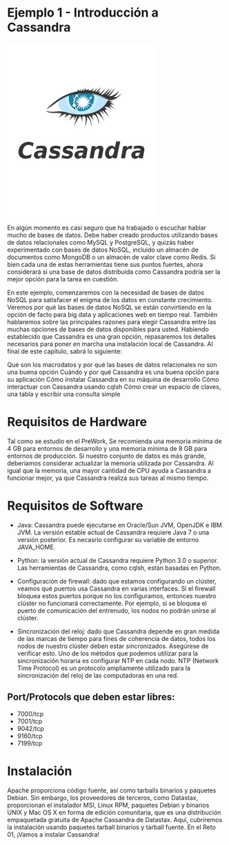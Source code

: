 # Ejemplo 1 - Introducción a Cassandra

![cassandra](assets/cassandra.jpg)

En algún momento es casi seguro que ha trabajado o escuchar hablar mucho de bases de datos. Debe haber creado productos utilizando bases de datos relacionales como MySQL y PostgreSQL, y quizás haber experimentado con bases de datos NoSQL, incluido un almacén de documentos como MongoDB o un almacén de valor clave como Redis. Si bien cada una de estas herramientas tiene sus puntos fuertes, ahora considerará si una base de datos distribuida como Cassandra podría ser la mejor opción para la tarea en cuestión.

En este ejemplo, comenzaremos con la necesidad de bases de datos NoSQL para satisfacer el enigma de los datos en constante crecimiento. Veremos por qué las bases de datos NoSQL se están convirtiendo en la opción de facto para big data y aplicaciones web en tiempo real. También hablaremos sobre las principales razones para elegir Cassandra entre las muchas opciones de bases de datos disponibles para usted. Habiendo establecido que Cassandra es una gran opción, repasaremos los detalles necesarios para poner en marcha una instalación local de Cassandra. Al final de este capítulo, sabrá lo siguiente:

Qué son los macrodatos y por qué las bases de datos relacionales no son una buena opción
Cuándo y por qué Cassandra es una buena opción para su aplicación
Cómo instalar Cassandra en su máquina de desarrollo
Cómo interactuar con Cassandra usando cqlsh
Cómo crear un espacio de claves, una tabla y escribir una consulta simple

# Requisitos de Hardware

Tal como se estudio en el PreWork, Se recomienda una memoria mínima de 4 GB para entornos de desarrollo y una memoria mínima de 8 GB para entornos de producción. Si nuestro conjunto de datos es más grande, deberíamos considerar actualizar la memoria utilizada por Cassandra. Al igual que la memoria, una mayor cantidad de CPU ayuda a Cassandra a funcionar mejor, ya que Cassandra realiza sus tareas al mismo tiempo.

# Requisitos de Software

- Java: Cassandra puede ejecutarse en Oracle/Sun JVM, OpenJDK e IBM JVM. La versión estable actual de Cassandra requiere Java 7 o una versión posterior. Es necasrio configurar su variable de entorno JAVA_HOME.

- Python: la versión actual de Cassandra requiere Python 3.0 o superior. Las herramientas de Cassandra, como cqlsh, están basadas en Python.

- Configuración de firewall: dado que estamos configurando un clúster, veamos qué puertos usa Cassandra en varias interfaces. Si el firewall bloquea estos puertos porque no los configuramos, entonces nuestro clúster no funcionará correctamente. Por ejemplo, si se bloquea el puerto de comunicación del entrenudo, los nodos no podrán unirse al clúster.

- Sincronización del reloj: dado que Cassandra depende en gran medida de las marcas de tiempo para fines de coherencia de datos, todos los nodos de nuestro clúster deben estar sincronizados. Asegúrese de verificar esto. Uno de los métodos que podemos utilizar para la sincronización horaria es configurar NTP en cada nodo. NTP (Network Time Protocol) es un protocolo ampliamente utilizado para la sincronización del reloj de las computadoras en una red.

## Port/Protocols que deben estar libres:

- 7000/tcp
- 7001/tcp
- 9042/tcp
- 9160/tcp
- 7199/tcp

# Instalación

Apache proporciona código fuente, así como tarballs binarios y paquetes Debian. Sin embargo, los proveedores de terceros, como Datastax, proporcionan el instalador MSI, Linux RPM, paquetes Debian y binarios UNIX y Mac OS X en forma de edición comunitaria, que es una distribución empaquetada gratuita de Apache Cassandra de Datastax. Aquí, cubriremos la instalación usando paquetes tarball binarios y tarball fuente. En el Reto 01, ¡Vamos a instalar Cassandra!